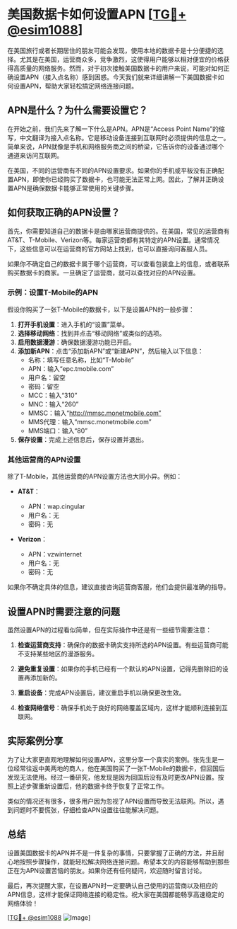 # 美国数据卡如何设置APN [[TG💪+ @esim1088](https://t.me/s/esim1088)]

在美国旅行或者长期居住的朋友可能会发现，使用本地的数据卡是十分便捷的选择。尤其是在美国，运营商众多，竞争激烈，这使得用户能够以相对便宜的价格获得高质量的网络服务。然而，对于初次接触美国数据卡的用户来说，可能对如何正确设置APN（接入点名称）感到困惑。今天我们就来详细讲解一下美国数据卡如何设置APN，帮助大家轻松搞定网络连接问题。

## APN是什么？为什么需要设置它？

在开始之前，我们先来了解一下什么是APN。APN是“Access Point Name”的缩写，中文翻译为接入点名称。它是移动设备连接到互联网时必须提供的信息之一。简单来说，APN就像是手机和网络服务商之间的桥梁，它告诉你的设备通过哪个通道来访问互联网。

在美国，不同的运营商有不同的APN设置要求。如果你的手机或平板没有正确配置APN，即使你已经购买了数据卡，也可能无法正常上网。因此，了解并正确设置APN是确保数据卡能够正常使用的关键步骤。

## 如何获取正确的APN设置？

首先，你需要知道自己的数据卡是由哪家运营商提供的。在美国，常见的运营商有AT&T、T-Mobile、Verizon等。每家运营商都有其特定的APN设置。通常情况下，这些信息可以在运营商的官方网站上找到，也可以直接询问客服人员。

如果你不确定自己的数据卡属于哪个运营商，可以查看包装盒上的信息，或者联系购买数据卡的商家。一旦确定了运营商，就可以查找对应的APN设置。

### 示例：设置T-Mobile的APN

假设你购买了一张T-Mobile的数据卡，以下是设置APN的一般步骤：

1. **打开手机设置**：进入手机的“设置”菜单。
2. **选择移动网络**：找到并点击“移动网络”或类似的选项。
3. **启用数据漫游**：确保数据漫游功能已开启。
4. **添加新APN**：点击“添加新APN”或“新建APN”，然后输入以下信息：
   - 名称：填写任意名称，比如“T-Mobile”
   - APN：输入“epc.tmobile.com”
   - 用户名：留空
   - 密码：留空
   - MCC：输入“310”
   - MNC：输入“260”
   - MMSC：输入“http://mmsc.monetmobile.com”
   - MMS代理：输入“mmsc.monetmobile.com”
   - MMS端口：输入“80”
5. **保存设置**：完成上述信息后，保存设置并退出。

### 其他运营商的APN设置

除了T-Mobile，其他运营商的APN设置方法也大同小异。例如：

- **AT&T**：
  - APN：wap.cingular
  - 用户名：无
  - 密码：无

- **Verizon**：
  - APN：vzwinternet
  - 用户名：无
  - 密码：无

如果你不确定具体的信息，建议直接咨询运营商客服，他们会提供最准确的指导。

## 设置APN时需要注意的问题

虽然设置APN的过程看似简单，但在实际操作中还是有一些细节需要注意：

1. **检查运营商支持**：确保你的数据卡确实支持所选的APN设置。有些运营商可能不支持某些地区的漫游服务。
   
2. **避免重复设置**：如果你的手机已经有一个默认的APN设置，记得先删除旧的设置再添加新的。

3. **重启设备**：完成APN设置后，建议重启手机以确保更改生效。

4. **检查网络信号**：确保手机处于良好的网络覆盖区域内，这样才能顺利连接到互联网。

## 实际案例分享

为了让大家更直观地理解如何设置APN，这里分享一个真实的案例。张先生是一位经常往返中美两地的商人，他在美国购买了一张T-Mobile的数据卡，但回国后发现无法使用。经过一番研究，他发现是因为回国后没有及时更改APN设置。按照上述步骤重新设置后，他的数据卡终于恢复了正常工作。

类似的情况还有很多，很多用户因为忽视了APN设置而导致无法联网。所以，遇到问题时不要慌张，仔细检查APN设置往往能解决问题。

## 总结

设置美国数据卡的APN并不是一件复杂的事情，只要掌握了正确的方法，并且耐心地按照步骤操作，就能轻松解决网络连接问题。希望本文的内容能够帮助到那些正在为APN设置苦恼的朋友。如果你还有任何疑问，欢迎随时留言讨论。

最后，再次提醒大家，在设置APN时一定要确认自己使用的运营商以及相应的APN信息，这样才能保证网络连接的稳定性。祝大家在美国都能畅享高速稳定的网络体验！

[[TG💪+ @esim1088](https://t.me/s/esim1088) ![Image](https://i.postimg.cc/4NQfJmqS/Snipaste-2025-05-13-00-14-12.png)]